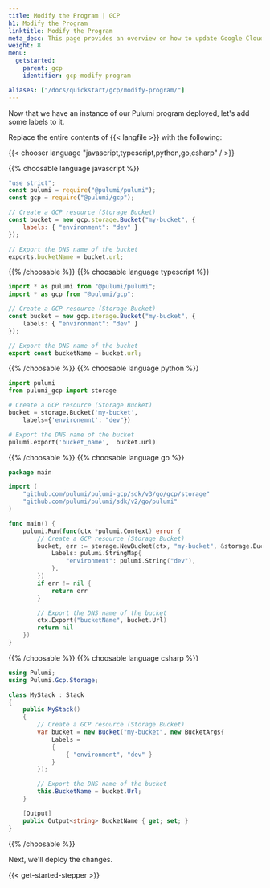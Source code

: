 ```yaml
---
title: Modify the Program | GCP
h1: Modify the Program
linktitle: Modify the Program
meta_desc: This page provides an overview on how to update Google Cloud (GCP) project from a Pulumi program.
weight: 8
menu:
  getstarted:
    parent: gcp
    identifier: gcp-modify-program

aliases: ["/docs/quickstart/gcp/modify-program/"]
---
```


Now that we have an instance of our Pulumi program deployed, let's add some labels to it.

Replace the entire contents of {{< langfile >}} with the following:

{{< chooser language "javascript,typescript,python,go,csharp" / >}}

{{% choosable language javascript %}}

```javascript
"use strict";
const pulumi = require("@pulumi/pulumi");
const gcp = require("@pulumi/gcp");

// Create a GCP resource (Storage Bucket)
const bucket = new gcp.storage.Bucket("my-bucket", {
    labels: { "environment": "dev" }
});

// Export the DNS name of the bucket
exports.bucketName = bucket.url;
```

{{% /choosable %}}
{{% choosable language typescript %}}

```typescript
import * as pulumi from "@pulumi/pulumi";
import * as gcp from "@pulumi/gcp";

// Create a GCP resource (Storage Bucket)
const bucket = new gcp.storage.Bucket("my-bucket", {
    labels: { "environment": "dev" } 
});

// Export the DNS name of the bucket
export const bucketName = bucket.url;
```

{{% /choosable %}}
{{% choosable language python %}}

```python
import pulumi
from pulumi_gcp import storage

# Create a GCP resource (Storage Bucket)
bucket = storage.Bucket('my-bucket',
    labels={'environemnt': "dev"})

# Export the DNS name of the bucket
pulumi.export('bucket_name',  bucket.url)
```

{{% /choosable %}}
{{% choosable language go %}}

```go
package main

import (
    "github.com/pulumi/pulumi-gcp/sdk/v3/go/gcp/storage"
    "github.com/pulumi/pulumi/sdk/v2/go/pulumi"
)

func main() {
    pulumi.Run(func(ctx *pulumi.Context) error {
        // Create a GCP resource (Storage Bucket)
        bucket, err := storage.NewBucket(ctx, "my-bucket", &storage.BucketArgs{
            Labels: pulumi.StringMap{
                "environment": pulumi.String("dev"),
            },
        })
        if err != nil {
            return err
        }

        // Export the DNS name of the bucket
        ctx.Export("bucketName", bucket.Url)
        return nil
    })
}
```

{{% /choosable %}}
{{% choosable language csharp %}}

```csharp
using Pulumi;
using Pulumi.Gcp.Storage;

class MyStack : Stack
{
    public MyStack()
    {
        // Create a GCP resource (Storage Bucket)
        var bucket = new Bucket("my-bucket", new BucketArgs{
            Labels =
            {
                { "environment", "dev" }
            }
        });

        // Export the DNS name of the bucket
        this.BucketName = bucket.Url;
    }

    [Output]
    public Output<string> BucketName { get; set; }
}
```

{{% /choosable %}}

Next, we'll deploy the changes.

{{< get-started-stepper >}}

